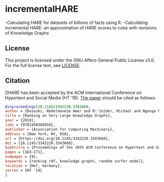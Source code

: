 # incrementalHARE
-Calculating HARE for datasets of billions of facts using R.
-Calculating incremental HARE: an approximation of HARE scores to cobe with revisions of Knowledge Graphs

## License

This project is licensed under the
GNU Affero General Public License v3.0.
For the full license text, see [LICENSE](../LICENSE).

## Citation

DHARE has been accepted by the ACM International Conference on Hypertext and Social Media (HT '19). [The paper](https://papers.dice-research.org/2019/HT_DHARE/dhare_public.pdf) should be cited as follows:

```BibTeX
@inproceedings{10.1145/3342220.3343660,
author = {Desouki, Abdelmoneim Amer and R\"{o}der, Michael and Ngonga Ngomo, Axel-Cyrille},
title = {Ranking on Very Large Knowledge Graphs},
year = {2019},
isbn = {9781450368858},
publisher = {Association for Computing Machinery},
address = {New York, NY, USA},
url = {https://doi.org/10.1145/3342220.3343660},
doi = {10.1145/3342220.3343660},
booktitle = {Proceedings of the 30th ACM Conference on Hypertext and Social Media},
pages = {163–171},
numpages = {9},
keywords = {ranking rdf, knowledge graphs, random surfer model},
location = {Hof, Germany},
series = {HT '19}
}

```

